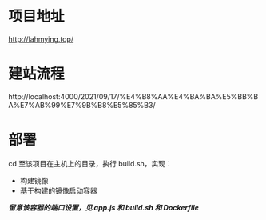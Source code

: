 # 项目地址

http://lahmying.top/

# 建站流程

http://localhost:4000/2021/09/17/%E4%B8%AA%E4%BA%BA%E5%BB%BA%E7%AB%99%E7%9B%B8%E5%85%B3/

# 部署

cd 至该项目在主机上的目录，执行 build.sh，实现：

- 构建镜像
- 基于构建的镜像启动容器

**_留意该容器的端口设置，见 app.js 和 build.sh 和 Dockerfile_**

